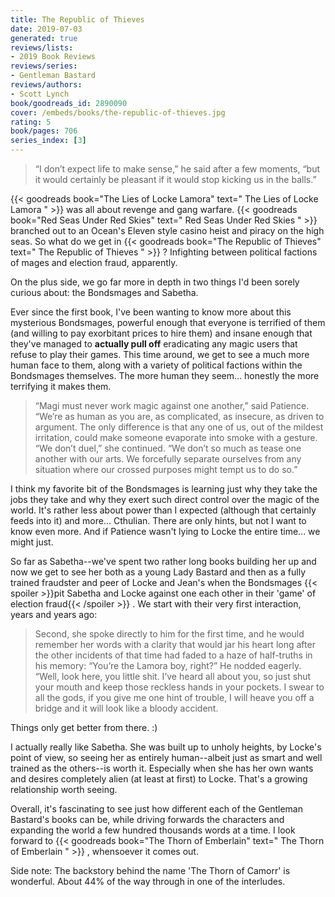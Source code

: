 ```yaml
---
title: The Republic of Thieves
date: 2019-07-03
generated: true
reviews/lists:
- 2019 Book Reviews
reviews/series:
- Gentleman Bastard
reviews/authors:
- Scott Lynch
book/goodreads_id: 2890090
cover: /embeds/books/the-republic-of-thieves.jpg
rating: 5
book/pages: 706
series_index: [3]
---
```

> “I don’t expect life to make sense,” he said after a few moments, “but it would certainly be pleasant if it would stop kicking us in the balls.”

{{< goodreads book="The Lies of Locke Lamora" text=" The Lies of Locke Lamora " >}} was all about revenge and gang warfare. {{< goodreads book="Red Seas Under Red Skies" text=" Red Seas Under Red Skies " >}} branched out to an Ocean's Eleven style casino heist and piracy on the high seas. So what do we get in {{< goodreads book="The Republic of Thieves" text=" The Republic of Thieves " >}} ? Infighting between political factions of mages and election fraud, apparently.  

<!--more-->

On the plus side, we go far more in depth in two things I'd been sorely curious about: the Bondsmages and Sabetha.  

Ever since the first book, I've been wanting to know more about this mysterious Bondsmages, powerful enough that everyone is terrified of them (and willing to pay exorbitant prices to hire them) and insane enough that they've managed to **actually pull off** eradicating any magic users that refuse to play their games. This time around, we get to see a much more human face to them, along with a variety of political factions within the Bondsmages themselves. The more human they seem... honestly the more terrifying it makes them.  

> “Magi must never work magic against one another,” said Patience. “We’re as human as you are, as complicated, as insecure, as driven to argument. The only difference is that any one of us, out of the mildest irritation, could make someone evaporate into smoke with a gesture. “We don’t duel,” she continued. “We don’t so much as tease one another with our arts. We forcefully separate ourselves from any situation where our crossed purposes might tempt us to do so.”

I think my favorite bit of the Bondsmages is learning just why they take the jobs they take and why they exert such direct control over the magic of the world. It's rather less about power than I expected (although that certainly feeds into it) and more... Cthulian. There are only hints, but not I want to know even more. And if Patience wasn't lying to Locke the entire time... we might just.  

So far as Sabetha--we've spent two rather long books building her up and now we get to see her both as a young Lady Bastard and then as a fully trained fraudster and peer of Locke and Jean's when the Bondsmages  {{< spoiler >}}pit Sabetha and Locke against one each other in their 'game' of election fraud{{< /spoiler >}}  . We start with their very first interaction, years and years ago:  

> Second, she spoke directly to him for the first time, and he would remember her words with a clarity that would jar his heart long after the other incidents of that time had faded to a haze of half-truths in his memory: “You’re the Lamora boy, right?” He nodded eagerly. “Well, look here, you little shit. I’ve heard all about you, so just shut your mouth and keep those reckless hands in your pockets. I swear to all the gods, if you give me one hint of trouble, I will heave you off a bridge and it will look like a bloody accident.

Things only get better from there. :)  

I actually really like Sabetha. She was built up to unholy heights, by Locke's point of view, so seeing her as entirely human--albeit just as smart and well trained as the others--is worth it. Especially when she has her own wants and desires completely alien (at least at first) to Locke. That's a growing relationship worth seeing.  

Overall, it's fascinating to see just how different each of the Gentleman Bastard's books can be, while driving forwards the characters and expanding the world a few hundred thousands words at a time. I look forward to {{< goodreads book="The Thorn of Emberlain" text=" The Thorn of Emberlain " >}} , whensoever it comes out.  

Side note: The backstory behind the name 'The Thorn of Camorr' is wonderful. About 44% of the way through in one of the interludes.